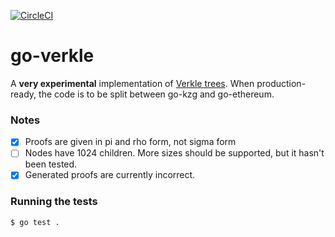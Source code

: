 [![CircleCI](https://circleci.com/gh/gballet/go-verkle.svg?style=shield)](https://circleci.com/gh/gballet/go-verkle)

# go-verkle

A **very experimental** implementation of [Verkle trees](https://notes.ethereum.org/nrQqhVpQRi6acQckwm1Ryg). When production-ready, the code is to be split between go-kzg and go-ethereum.

### Notes

 * [X] Proofs are given in pi and rho form, not sigma form
 * [ ] Nodes have 1024 children. More sizes should be supported, but it hasn't been tested.
 * [X] Generated proofs are currently incorrect.

### Running the tests

```
$ go test .
```
